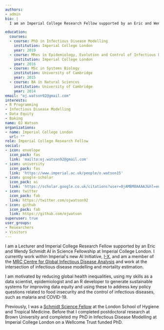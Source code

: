 ```yaml
---
authors:
- admin
bio: |
  I am an Imperial College Research Fellow supported by an Eric and Wendy Schmidt AI in Science Fellowship, working within Imperial's new AI Initiative: [I-X](https://ix.imperial.ac.uk/). My primary focus is as an infectious disease modeller, data scientist, epidemiologist and an R developer. My academic work has focussed on modelling the spread of malaria and COVID-19, based at Imperial College London, Brown University and the London School of Hygiene and Tropical Medicine.

education: 
  courses:
  - course: PhD in Infectious Disease Modelling
    institution: Imperial College London
    year: 2019
  - course: MRes in Epidemiology, Evolution and Control of Infectious Diseases
    institution: Imperial College London
    year: 2016
  - course: MSc in Systems Biology
    institution: University of Cambridge
    year: 2015
  - course: BA in Natural Sciences
    institution: University of Cambridge
    year: 2014
email: "oj.watson92@gmail.com"
interests:
- R Programming
- Infectious Disease Modelling
- Data Equity
- Baking
name: OJ Watson
organizations:
- name: Imperial College London
  url: ""
role: Imperial College Research Fellow
social:
- icon: envelope
  icon_pack: fas
  link: 'mailto:oj.watson92@gmail.com'
- icon: university
  icon_pack: fas
  link: 'https://www.imperial.ac.uk/people/o.watson15'
- icon: google-scholar
  icon_pack: ai
  link: 'https://scholar.google.co.uk/citations?user=0jAMBM8AAAAJ&hl=en'
- icon: twitter
  icon_pack: fab
  link: https://twitter.com/ojwatson92
- icon: github
  icon_pack: fab
  link: https://github.com/ojwatson
superuser: true
user_groups:
- Researchers
- Visitors
---
```


  I am a Lecturer and Imperial College Research Fellow supported by an Eric and Wendy Schmidt AI in Science Fellowship at Imperial College London. I currently work within Imperial's new AI Initiative, [I-X](https://ix.imperial.ac.uk/), and am a member of the [MRC Centre for Global Infectious Disease Analysis](https://www.imperial.ac.uk/mrc-global-infectious-disease-analysis/) and work at the intersection of infectious disease modelling and mortality estimation. 
  
  I am motivated by reducing global health inequalities, using my skills as a data scientist, epidemiologist and an R developer to generate sustainable systems for improving data equity and using these to address key policy questions related to food insecurity and the control of infectious diseases, such as malaria and COVID-19. 

  Previously, I was a [Schmidt Science Fellow](https://schmidtsciencefellows.org/) at the London School of Hygiene and Tropical Medicine. Before that I completed postdoctoral research at Brown University and completed my PhD in Infectious Disease Modelling at Imperial College London on a Wellcome Trust funded PhD.